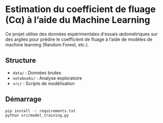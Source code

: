 # Estimation du coefficient de fluage (Cα) à l’aide du Machine Learning

Ce projet utilise des données expérimentales d'essais œdométriques sur des argiles pour prédire le coefficient de fluage à l’aide de modèles de machine learning (Random Forest, etc.).

## Structure

- `data/` : Données brutes
- `notebooks/` : Analyse exploratoire
- `src/` : Scripts de modélisation

## Démarrage

```bash
pip install -r requirements.txt
python src/model_training.py
